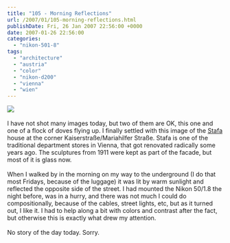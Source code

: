 ```yaml
---
title: "105 - Morning Reflections"
url: /2007/01/105-morning-reflections.html
publishDate: Fri, 26 Jan 2007 22:56:00 +0000
date: 2007-01-26 22:56:00
categories: 
  - "nikon-501-8"
tags: 
  - "architecture"
  - "austria"
  - "color"
  - "nikon-d200"
  - "vienna"
  - "wien"
---
```

<a href="https://d25zfm9zpd7gm5.cloudfront.net/1200x1200/2007/20070126_075735_ps.jpg"><img src="https://d25zfm9zpd7gm5.cloudfront.net/0600x0600/2007/20070126_075735_ps.jpg"/></a><br/><br/>I have not shot many images today, but two of them are OK, this one and one of a flock of doves flying up. I finally settled with this image of the <a href="http://maps.google.com/?ie=UTF8&om=1&z=17&ll=48.196339,16.341047&spn=0.006379,0.007478" target="_blank">Stafa</a> house at the corner Kaiserstraße/Mariahilfer Straße. Stafa is one of the traditional department stores in Vienna, that got renovated radically some years ago. The sculptures from 1911 were kept as part of the facade, but most of it is glass now. <br/><br/>When I walked by in the morning on my way to the underground (I do that most Fridays, because of the luggage) it was lit by warm sunlight and reflected the opposite side of the street. I had mounted the Nikon 50/1.8 the night before, was in a hurry, and there was not much I could do compositionally, because of the cables, street lights, etc, but as it turned out, I like it. I had to help along a bit with colors and contrast after the fact, but otherwise this is exactly what drew my attention.<br/><br/>No story of the day today. Sorry.
